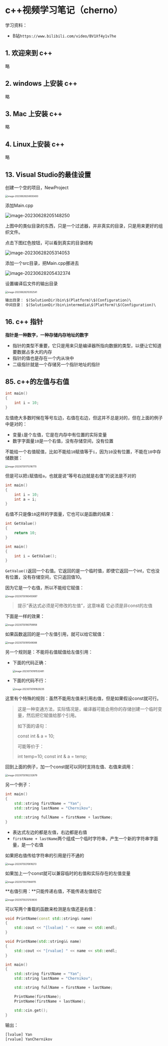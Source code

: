 # c++视频学习笔记（cherno）

学习资料：

* B站`https://www.bilibili.com/video/BV1Xf4y1v7he`

## 1. 欢迎来到 c++

略

## 2. windows 上安装 c++

略

## 3. Mac 上安装 c++

略

## 4. Linux上安装 c++

略



## 13. Visual Studio的最佳设置

创建一个空的项目，NewProject

<img src="C++_Cherno视频学习笔记.assets/image-20230628204930400.png" alt="image-20230628204930400" style="zoom:50%;" />

添加Main.cpp

![image-20230628205148250](C++_Cherno视频学习笔记.assets/image-20230628205148250.png)

上图中的类似目录的东西，只是一个过滤器，并非真实的目录，只是用来更好的组织文件。

点击下图红色按钮，可以看到真实的目录结构

![image-20230628205314053](C++_Cherno视频学习笔记.assets/image-20230628205314053.png)

添加一个src目录，把Main.cpp挪进去

![image-20230628205432374](C++_Cherno视频学习笔记.assets/image-20230628205432374.png)

设置编译后文件的输出目录

<img src="C++_Cherno视频学习笔记.assets/image-20230628210352541.png" alt="image-20230628210352541" style="zoom:50%;" />

```txt
输出目录： $(SolutionDir)bin\$(Platform)\$(Configuration)\
中间目录： $(SolutionDir)bin\intermedia\$(Platform)\$(Configuration)\
```

## 16. c++ 指针

**指针是一种数字，一种存储内存地址的数字**

* 指针的类型不重要，它只是用来只是编译器所指向数据的类型，以便让它知道要数据占多大的内存
* 指针的值也是存在一个内从块中
* 二级指针就是一个存储另一个指针地址的指针

## 85. c++的左值与右值

```c++
int main()
{
	int i = 10;
}
```

左值绝大多数时候在等号左边，右值在右边，但这并不总是对的，但在上面的例子中是对的：

* 变量`i`是个左值，它是在内存中有位置的实际变量
* 数字字面量`10`是一个右值，没有存储空间，没有位置

不能给一个右值赋值，比如不能给`10`赋值等于`i`，因为`10`没有位置，不能在`10`中存储数据：

<img src="assets/image-20230730175316770.png" alt="image-20230730175316770" style="zoom:50%;" />

但是可以把`i`赋值给`a`，也就是说“等号右边就是右值”的说法是不对的

```c++
int main()
{
	int i = 10;
	int a = i;
}
```

右值不只是像`10`这样的字面量，它也可以是函数的结果：

```c++
int GetValue()
{
	return 10;
}

int main()
{
	int i = GetValue();
}
```

`GetValue()`返回一个右值。它返回的是一个临时值，即使它返回一个int，它也没有位置，没有存储空间，它只返回值10。

因为它是一个右值，所以不能给它赋值：

<img src="assets/image-20230730180450697.png" alt="image-20230730180450697" style="zoom:50%;" />

> 提示“表达式必须是可修改的左值”，这意味着 它必须是非const的左值

下面是一样的效果：

<img src="assets/image-20230730180759958.png" alt="image-20230730180759958" style="zoom:50%;" />

如果函数返回的是一个左值引用，就可以给它赋值：

<img src="assets/image-20230730181049088.png" alt="image-20230730181049088" style="zoom:50%;" />

另一个规则是：不能将右值赋值给左值引用：

* 下面的代码正确：

  <img src="assets/image-20230730181532481.png" alt="image-20230730181532481" style="zoom:50%;" />

* 下面的代码不行：

  <img src="assets/image-20230730181629235.png" alt="image-20230730181629235" style="zoom:50%;" />

这里有个特殊的规则：虽然不能用左值来引用右值，但是如果假设const就可行。

> 这是一种变通方法，实际情况是，编译器可能会用你的存储创建一个临时变量，然后把它赋值给那个引用。
>
> 如下面的语句：
>
> const int & a = 10;
>
> 可能等价于：
>
> int temp=10; const int & a = temp;

回到上面的例子，加一个const就可以同时支持左值、右值来调用：

<img src="assets/image-20230730182232679.png" alt="image-20230730182232679" style="zoom:50%;" />

另一个例子：

```c++
int main()
{
	std::string firstName = "Yan";
	std::string lastName = "Chernikov";

	std::string fullName = firstName + lastName;
}
```

* 表达式左边的都是左值，右边都是右值
* `firstName + lastName`两个组成一个临时字符串，产生一个新的字符串字面量，是一个右值

如果把右值传给字符串的引用是行不通的

<img src="assets/image-20230730210616213.png" alt="image-20230730210616213" style="zoom:50%;" />

如果加上一个const就可以兼容临时的右值和实际存在的左值变量

<img src="assets/image-20230730211848115.png" alt="image-20230730211848115" style="zoom:50%;" />

**右值引用：**只能传递右值，不能传递左值给它

<img src="assets/image-20230730212103630.png" alt="image-20230730212103630" style="zoom: 50%;" />

可以写两个重载的函数来检测是左值还是右值：

```c++
void PrintName(const std::string& name)
{
	std::cout << "[lvalue] " << name << std::endl;
}

void PrintName(std::string&& name)
{
	std::cout << "[rvalue] " << name << std::endl;
}

int main()
{
	std::string firstName = "Yan";
	std::string lastName = "Chernikov";

	std::string fullName = firstName + lastName;

	PrintName(firstName);
	PrintName(firstName + lastName);

	std::cin.get();
}
```

输出：

```bash
[lvalue] Yan
[rvalue] YanChernikov
```

